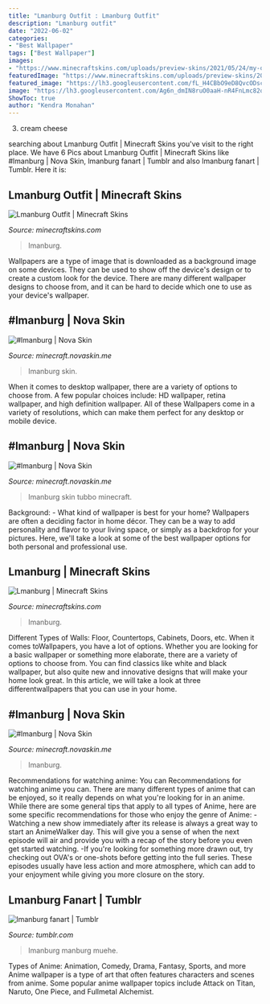```yaml
---
title: "Lmanburg Outfit : Lmanburg Outfit"
description: "Lmanburg outfit"
date: "2022-06-02"
categories:
- "Best Wallpaper"
tags: ["Best Wallpaper"]
images:
- "https://www.minecraftskins.com/uploads/preview-skins/2021/05/24/my-oc-in-a-lmanburg-outfit-17911321.png?v415"
featuredImage: "https://www.minecraftskins.com/uploads/preview-skins/2021/05/24/my-oc-in-a-lmanburg-outfit-17911321.png?v415"
featured_image: "https://lh3.googleusercontent.com/fL_H4CBbO9eD8QvcODsczInRba5BGZLUR8DYJeNlYTgMnCFUKECQtQBTtp8h4Xm2duWSskxdHwwePunoN9mDzHm2OmQDcRq8Rw=s400"
image: "https://lh3.googleusercontent.com/Ag6n_dmIN8ruO0aaH-nR4FnLmc82qBhGNuToO6T55g4eJ-k5cENHkBT2iyipUSwhfJWKAUW4IsQswizNq6fBheS-P7niEpuOztk=s400"
ShowToc: true
author: "Kendra Monahan"
---
```



3. cream cheese 

	

		
searching about Lmanburg Outfit | Minecraft Skins you've visit to the right place. We have 6 Pics about Lmanburg Outfit | Minecraft Skins like #lmanburg | Nova Skin, lmanburg fanart | Tumblr and also lmanburg fanart | Tumblr. Here it is:
		
    
## Lmanburg Outfit | Minecraft Skins

<img loading=lazy src="https://www.minecraftskins.com/uploads/preview-skins/2021/05/24/my-oc-in-a-lmanburg-outfit-17911321.png?v415" onerror="this.onerror=null;this.src='https://tse2.mm.bing.net/th?id=OIP.3RxEIWPWSXuOJLSHGGYuowAAAA&amp;pid=15.1';" alt="Lmanburg Outfit | Minecraft Skins">

_Source: minecraftskins.com_

>lmanburg. 

	

Wallpapers are a type of image that is downloaded as a background image on some devices. They can be used to show off the device's design or to create a custom look for the device. There are many different wallpaper designs to choose from, and it can be hard to decide which one to use as your device's wallpaper.

    
## #lmanburg | Nova Skin

<img loading=lazy src="https://lh3.googleusercontent.com/fL_H4CBbO9eD8QvcODsczInRba5BGZLUR8DYJeNlYTgMnCFUKECQtQBTtp8h4Xm2duWSskxdHwwePunoN9mDzHm2OmQDcRq8Rw=s400" onerror="this.onerror=null;this.src='https://tse1.mm.bing.net/th?id=OIP.Zh977C9ekBKAs4P3HvGWYwAAAA&amp;pid=15.1';" alt="#lmanburg | Nova Skin">

_Source: minecraft.novaskin.me_

>lmanburg skin. 

	

When it comes to desktop wallpaper, there are a variety of options to choose from. A few popular choices include: HD wallpaper, retina wallpaper, and high definition wallpaper. All of these Wallpapers come in a variety of resolutions, which can make them perfect for any desktop or mobile device. 

    
## #lmanburg | Nova Skin

<img loading=lazy src="https://lh3.googleusercontent.com/3VEtpoY-wdWMphlX1_aq2Ual24rVXLP1Yqs11G-zyHqAxtBWmYU-nqFbGdav6VDLpu_mXKTAvIvmSuhpr4GqPEAFhluIgmObYVM=s400" onerror="this.onerror=null;this.src='https://tse4.mm.bing.net/th?id=OIP.6Zt1klRo-RATRs4Ggl81aQAAAA&amp;pid=15.1';" alt="#lmanburg | Nova Skin">

_Source: minecraft.novaskin.me_

>lmanburg skin tubbo minecraft. 

	

Background: - What kind of wallpaper is best for your home?
Wallpapers are often a deciding factor in home décor. They can be a way to add personality and flavor to your living space, or simply as a backdrop for your pictures. Here, we'll take a look at some of the best wallpaper options for both personal and professional use.

    
## Lmanburg | Minecraft Skins

<img loading=lazy src="https://www.minecraftskins.com/uploads/preview-skins/2021/01/25/lmanburg-outfit-with-my-skin-16495108.png?v395" onerror="this.onerror=null;this.src='https://tse3.mm.bing.net/th?id=OIP._Q1MZ6VPeaEGtd7jxb9vpwAAAA&amp;pid=15.1';" alt="Lmanburg | Minecraft Skins">

_Source: minecraftskins.com_

>lmanburg. 

	

Different Types of Walls: Floor, Countertops, Cabinets, Doors, etc.
When it comes toWallpapers, you have a lot of options. Whether you are looking for a basic wallpaper or something more elaborate, there are a variety of options to choose from. You can find classics like white and black wallpaper, but also quite new and innovative designs that will make your home look great. In this article, we will take a look at three differentwallpapers that you can use in your home.

    
## #lmanburg | Nova Skin

<img loading=lazy src="https://lh3.googleusercontent.com/Ag6n_dmIN8ruO0aaH-nR4FnLmc82qBhGNuToO6T55g4eJ-k5cENHkBT2iyipUSwhfJWKAUW4IsQswizNq6fBheS-P7niEpuOztk=s400" onerror="this.onerror=null;this.src='https://tse4.mm.bing.net/th?id=OIP.WqljKfIQ9VhA97ztZPG2ogAAAA&amp;pid=15.1';" alt="#lmanburg | Nova Skin">

_Source: minecraft.novaskin.me_

>lmanburg. 

	

Recommendations for watching anime: You can
Recommendations for watching anime you can. There are many different types of anime that can be enjoyed, so it really depends on what you're looking for in an anime. While there are some general tips that apply to all types of Anime, here are some specific recommendations for those who enjoy the genre of Anime: 
-Watching a new show immediately after its release is always a great way to start an AnimeWalker day. This will give you a sense of when the next episode will air and provide you with a recap of the story before you even get started watching. 
-If you're looking for something more drawn out, try checking out OVA's or one-shots before getting into the full series. These episodes usually have less action and more atmosphere, which can add to your enjoyment while giving you more closure on the story.

    
## Lmanburg Fanart | Tumblr

<img loading=lazy src="https://64.media.tumblr.com/1f55d1f7011fe16baf728d4e616cddc0/dd18eb695218c3c3-03/s400x600/62c8fd9e6e2ca85912cbbb7fb8de5879d56732b5.jpg" onerror="this.onerror=null;this.src='https://tse2.mm.bing.net/th?id=OIP.A07u_JHQ6JTu9f58pr9HwAAAAA&amp;pid=15.1';" alt="lmanburg fanart | Tumblr">

_Source: tumblr.com_

>lmanburg manburg muehe. 

	

Types of Anime: Animation, Comedy, Drama, Fantasy, Sports, and more
Anime wallpaper is a type of art that often features characters and scenes from anime. Some popular anime wallpaper topics include Attack on Titan, Naruto, One Piece, and Fullmetal Alchemist.

